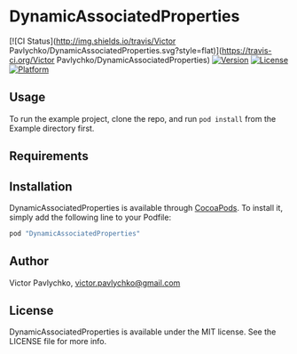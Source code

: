 # DynamicAssociatedProperties

[![CI Status](http://img.shields.io/travis/Victor Pavlychko/DynamicAssociatedProperties.svg?style=flat)](https://travis-ci.org/Victor Pavlychko/DynamicAssociatedProperties)
[![Version](https://img.shields.io/cocoapods/v/DynamicAssociatedProperties.svg?style=flat)](http://cocoapods.org/pods/DynamicAssociatedProperties)
[![License](https://img.shields.io/cocoapods/l/DynamicAssociatedProperties.svg?style=flat)](http://cocoapods.org/pods/DynamicAssociatedProperties)
[![Platform](https://img.shields.io/cocoapods/p/DynamicAssociatedProperties.svg?style=flat)](http://cocoapods.org/pods/DynamicAssociatedProperties)

## Usage

To run the example project, clone the repo, and run `pod install` from the Example directory first.

## Requirements

## Installation

DynamicAssociatedProperties is available through [CocoaPods](http://cocoapods.org). To install
it, simply add the following line to your Podfile:

```ruby
pod "DynamicAssociatedProperties"
```

## Author

Victor Pavlychko, victor.pavlychko@gmail.com

## License

DynamicAssociatedProperties is available under the MIT license. See the LICENSE file for more info.
